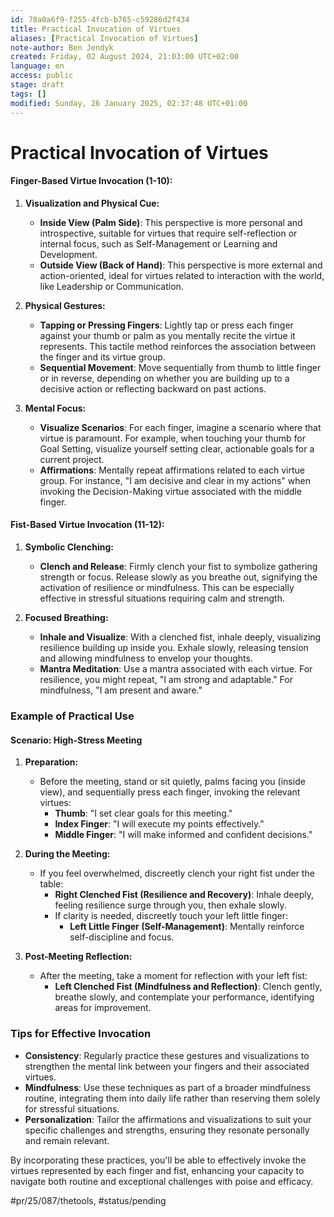 ```yaml
---
id: 78a0a6f9-f255-4fcb-b765-c59286d2f434
title: Practical Invocation of Virtues
aliases: [Practical Invocation of Virtues]
note-author: Ben Jendyk
created: Friday, 02 August 2024, 21:03:00 UTC+02:00
language: en
access: public
stage: draft
tags: []
modified: Sunday, 26 January 2025, 02:37:48 UTC+01:00
---
```


# Practical Invocation of Virtues

#### **Finger-Based Virtue Invocation (1-10):**

1. **Visualization and Physical Cue:**
	- **Inside View (Palm Side)**: This perspective is more personal and introspective, suitable for virtues that require self-reflection or internal focus, such as Self-Management or Learning and Development.
	- **Outside View (Back of Hand)**: This perspective is more external and action-oriented, ideal for virtues related to interaction with the world, like Leadership or Communication.

2. **Physical Gestures:**
	- **Tapping or Pressing Fingers**: Lightly tap or press each finger against your thumb or palm as you mentally recite the virtue it represents. This tactile method reinforces the association between the finger and its virtue group.
	- **Sequential Movement**: Move sequentially from thumb to little finger or in reverse, depending on whether you are building up to a decisive action or reflecting backward on past actions.

3. **Mental Focus:**
	- **Visualize Scenarios**: For each finger, imagine a scenario where that virtue is paramount. For example, when touching your thumb for Goal Setting, visualize yourself setting clear, actionable goals for a current project.
	- **Affirmations**: Mentally repeat affirmations related to each virtue group. For instance, "I am decisive and clear in my actions" when invoking the Decision-Making virtue associated with the middle finger.

#### **Fist-Based Virtue Invocation (11-12):**

1. **Symbolic Clenching:**
	- **Clench and Release**: Firmly clench your fist to symbolize gathering strength or focus. Release slowly as you breathe out, signifying the activation of resilience or mindfulness. This can be especially effective in stressful situations requiring calm and strength.

2. **Focused Breathing:**
	- **Inhale and Visualize**: With a clenched fist, inhale deeply, visualizing resilience building up inside you. Exhale slowly, releasing tension and allowing mindfulness to envelop your thoughts.
	- **Mantra Meditation**: Use a mantra associated with each virtue. For resilience, you might repeat, "I am strong and adaptable." For mindfulness, "I am present and aware."

### Example of Practical Use

#### Scenario: High-Stress Meeting

1. **Preparation:**
	- Before the meeting, stand or sit quietly, palms facing you (inside view), and sequentially press each finger, invoking the relevant virtues:
	  - **Thumb**: "I set clear goals for this meeting."
	  - **Index Finger**: "I will execute my points effectively."
	  - **Middle Finger**: "I will make informed and confident decisions."

2. **During the Meeting:**
	- If you feel overwhelmed, discreetly clench your right fist under the table:
	  - **Right Clenched Fist (Resilience and Recovery)**: Inhale deeply, feeling resilience surge through you, then exhale slowly.
	  - If clarity is needed, discreetly touch your left little finger:
		 - **Left Little Finger (Self-Management)**: Mentally reinforce self-discipline and focus.

3. **Post-Meeting Reflection:**
	- After the meeting, take a moment for reflection with your left fist:
	  - **Left Clenched Fist (Mindfulness and Reflection)**: Clench gently, breathe slowly, and contemplate your performance, identifying areas for improvement.

### Tips for Effective Invocation

- **Consistency**: Regularly practice these gestures and visualizations to strengthen the mental link between your fingers and their associated virtues.
- **Mindfulness**: Use these techniques as part of a broader mindfulness routine, integrating them into daily life rather than reserving them solely for stressful situations.
- **Personalization**: Tailor the affirmations and visualizations to suit your specific challenges and strengths, ensuring they resonate personally and remain relevant.

By incorporating these practices, you'll be able to effectively invoke the virtues represented by each finger and fist, enhancing your capacity to navigate both routine and exceptional challenges with poise and efficacy.


#pr/25/087/thetools, #status/pending